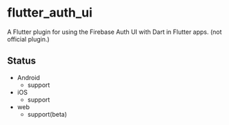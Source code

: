 # flutter_auth_ui

A Flutter plugin for using the Firebase Auth UI with Dart in Flutter apps.
(not official plugin.)

## Status

- Android
  - support
- iOS
  - support
- web
  - support(beta)
